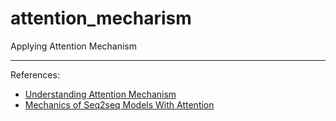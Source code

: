 # attention_mecharism
Applying Attention Mechanism

***

References:

- [Understanding Attention Mechanism](https://pbcquoc.github.io/attention/)
- [Mechanics of Seq2seq Models With Attention](https://jalammar.github.io/visualizing-neural-machine-translation-mechanics-of-seq2seq-models-with-attention/)
